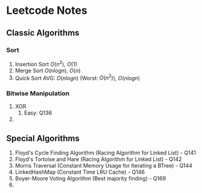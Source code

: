 # Leetcode Notes
## Classic Algorithms
### Sort
1. Insertion Sort $O(n^2)$, $O(1)$
2. Merge Sort $O(nlogn)$, $O(n)$
3. Quick Sort AVG: $O(nlogn)$ (Worst: $O(n^2)$), $O(nlogn)$
### Bitwise Manipulation
1. XOR
   1. Easy: Q136
2. 
## Special Algorithms
1. Floyd's Cycle Finding Algorithm (Racing Algorithm for Linked List) - Q141
2. Floyd's Tortoise and Hare (Racing Algorithm for Linked List) - Q142
3. Morris Traversal (Constant Memory Usage for Iterating a BTree) - Q144
4. LinkedHashMap (Constant Time LRU Cache) - Q146
5. Boyer-Moore Voting Algorithm (Best majority finding) - Q169
6. 